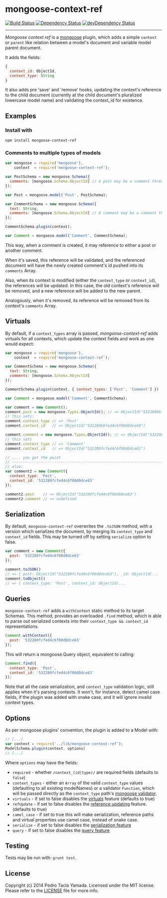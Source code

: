 mongoose-context-ref
====================

[![Build Status](https://secure.travis-ci.org/yamadapc/mongoose-context-ref.png?branch=master)](http://travis-ci.org/yamadapc/mongoose-context-ref)
[![Dependency Status](https://david-dm.org/yamadapc/mongoose-context-ref.png)](https://david-dm.org/yamadapc/mongoose-context-ref)
[![devDependency Status](https://david-dm.org/yamadapc/mongoose-context-ref/dev-status.png)](https://david-dm.org/yamadapc/mongoose-context-ref#info=devDependencies)

---

*Mongoose context ref* is a [mongoose](https://github.com/learnboost/mongoose)
plugin, which adds a simple `context` or `parent` like relation between a
model's document and variable model parent document.

It adds the fields:
```javascript
{
  context_id: ObjectId,
  context_type: String
}
```

It also adds pre 'save' and 'remove' hooks, updating the context's reference to
the child document (currently at the child document's pluralized lowercase model
name) and validating the context_id for existence.

## Examples

### Install with

`npm install mongoose-context-ref`

### Comments to multiple types of models

```javascript
var mongoose = require('mongoose'),
    context  = require('mongoose-context-ref');

var PostSchema = new mongoose.Schema({
  comments: [mongoose.Schema.ObjectId] // A post may be a comment thread
});

var Post = mongoose.model('Post', PostSchema);

var CommentSchema = new mongoose.Schema({
  text: String,
  comments: [mongoose.Schema.ObjectId] // A comment may be a comment thread
});

CommentSchema.plugin(context);

var Comment = mongoose.model('Comment', CommentSchema);
```

This way, when a comment is created, it may reference to either a post or
another comment.

When it's saved, this reference will be validated, and the
referenced document will have the newly created comment's id pushed into its
`comments` Array.

Also, when its context is modified (either the `context_type` or `context_id`),
the references will be updated. In this case, the old context's reference will be
removed, and a new reference will be added to the new parent.

Analogously, when it's removed, its reference will be removed from its context's
`comments` Array.

## Virtuals

By default, if a `context_types` array is passed, *mongoose-context-ref* adds
virtuals for all contexts, which update the context fields and work as one would
expect:

```javascript
var mongoose = require('mongoose'),
    context  = require('mongoose-context-ref');

var CommentSchema = new mongoose.Schema({
  text: String,
  comments: [mongoose.Schema.ObjectId]
});

CommentSchema.plugin(context, { context_types: ['Post', 'Comment'] })

var Comment = mongoose.model('Comment', CommentSchema);

var comment = new Comment();
comment.post = new mongoose.Types.ObjectId(); // => ObjectId("532280b6fed4c6f00d0dce60")
// this sets:
comment.context_type // => 'Post'
comment.context_id   // => ObjectId("532280b6fed4c6f00d0dce60")

comment.comment = new mongoose.Types.ObjectId(); // => ObjectId("532280fcfed4c6f00d0dce61");
// this sets
comment.context_type // => 'Comment'
comment.context_id   // => ObjectId("532280fcfed4c6f00d0dce61")

// .... you get the point
// ----------------------------------------------------------------------------
// also:
var comment2 = new Comment({
  context_type: 'Post',
  context_id: '532280fcfed4c6f00d0dce63'
});

comment2.post    // => ObjectId("532280fcfed4c6f00d0dce63")
comment2.comment // => undefined
```

## Serialization

By default, `mongoose-context-ref` overwrites the `.toJSON` method, with a
version which serializes the document, by merging its `context_type` and
`context_id` fields. This may be turned off by setting `serialize` option to
false.

```javascript
var comment = new Comment({
  post: '532280fcfed4c6f00d0dce63'
});

comment.toJSON()
// => { post: ObjectId("532280fcfed4c6f00d0dce63"), _id: ObjectId(...
comment.toObject()
// => { context_type: 'Post', context_id: ObjectId(...
```

## Queries

`mongoose-context-ref` adds a `withContext` static method to its target Schemas.
This method, provides an overloaded `.find` method, which is able to parse out
serialized contexts into their `context_type && context_id` representations.

```javascript
Comment.withContext({
  post: '532280fcfed4c6f00d0dce63'
});
```
This will return a mongoose.Query object, equivalent to calling:
```javascript
Comment.find({
  context_type: 'Post',
  context_id: '532280fcfed4c6f00d0dce63'
});
```

Note that all the case serialization, and `context_type` validation logic, still
applies when it's parsing contexts. It won't, for instance, detect camel case
fields, if the plugin was added with snake case, and it will ignore invalid
context types.

## Options

As per mongoose plugins' convention, the plugin is added to a Model with:
```javascript
// [...]
var context = require('../lib/mongoose-context-ref');
ModelSchema.plugin(context, options)
// [...]
```

Where `options` may have the fields:

- `required` - whether `/context_(id|type)/` are required fields (defaults to
  `false`)
- `context_types` - either an `Array` of the valid `context_type` values
  (defaulting to all existing modelNames) or a validator `Function`, which
  will be passed directly as the `context_type` path's [mongoose validator](http://mongoosejs.com/docs/api.html#schematype_SchemaType-validate).
- `virtuals` - if set to false disables the [virtuals](#virtuals) feature
  (defaults to true)
- `refUpdate` - if set to false disables the [reference updating](#comments-to-multiple-types-of-models)
  feature. (defaults to true)
- `camel_case` - if set to true this will make serialization, reference paths
  and virtual properties use camel case, instead of snake case.
- `serialize` - if set to false disables the [serialization feature](#serialization)
- `query` - if set to false disables the [query feature](#query)

## Testing
Tests may be run with: `grunt test`.

## License
Copyright (c) 2014 Pedro Tacla Yamada. Licensed under the MIT license.
Please refer to the [LICENSE](LICENSE) file for more info.
